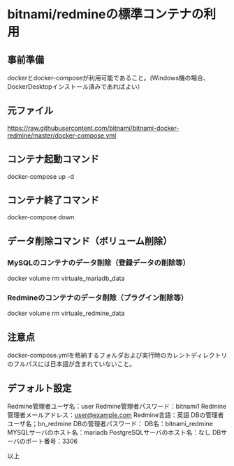 # bitnami/redmineの標準コンテナの利用

## 事前準備

dockerとdocker-composeが利用可能であること。(Windows機の場合、DockerDesktopインストール済みであればよい）

## 元ファイル

https://raw.githubusercontent.com/bitnami/bitnami-docker-redmine/master/docker-compose.yml

## コンテナ起動コマンド
docker-compose up -d

## コンテナ終了コマンド
docker-compose down

## データ削除コマンド（ボリューム削除）
### MySQLのコンテナのデータ削除（登録データの削除等）
docker volume rm virtuale_mariadb_data

### Redmineのコンテナのデータ削除（プラグイン削除等）
docker volume rm virtuale_redmine_data

## 注意点
docker-compose.ymlを格納するフォルダおよび実行時のカレントディレクトリのフルパスには日本語が含まれていないこと。

## デフォルト設定
Redmine管理者ユーザ名：user
Redmine管理者パスワード：bitnami1
Redmine管理者メールアドレス：user@example.com
Redmine言語：英語
DBの管理者ユーザ名；bn_redmine
DBの管理者パスワード：
DB名：bitnami_redmine
MYSQLサーバのホスト名：mariadb
PostgreSQLサーバのホスト名：なし
DBサーバのポート番号：3306

以上